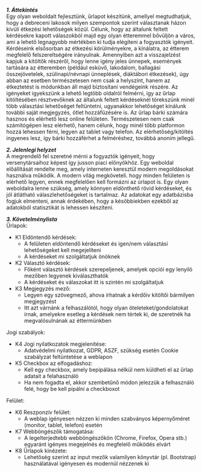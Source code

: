 ***1. Áttekintés***<br>
Egy olyan weboldalt fejlesztünk, űrlapot készítünk, amellyel megtudhatjuk, hogy a debreceni lakosok milyen szempontok szerint választanak házon kívüli étkezési lehetőségek közül. Célunk, hogy az általunk feltett kérdésekre kapott válaszokból majd egy olyan étteremmel bővüljön a város, ami a lehető legnagyobb mértékben ki tudja elégíteni a fogyasztók igényeit. Kérdéseink elsősorban az étkezési körülményekre, a kínálatra, az étterem megfelelő felszereltségére irányulnak. Amennyiben azt a visszajelzést kapjuk a kitöltők részéről, hogy lenne igény jeles ünnepek, események tartására az étteremben (például esküvő, lakodalom, ballagási összejövetelek, szülinapi/névnapi ünneplések, diáktábori étkezések), úgy abban az esetben természetesen nem csak a helyszínt, hanem az étkeztetést is módunkban áll majd biztosítani vendégeink részére. Az igényeket igyekszünk a lehető legtöbb oldalról felmérni, így az űrlap kitöltésében résztvevőknek az általunk feltett kérdéseknél törekszünk minél több választási lehetőséget feltüntetni, ugyanakkor lehetőséget kínálunk további saját megjegyzés, ötlet hozzáfűzésére is. Az űrlap bárki számára hasznos és elérhető lesz online felületen. Természetesen nem csak számítógépen lesz elérhető, hanem célunk, hogy minél több platformon hozzá lehessen férni, legyen az tablet vagy telefon. Az elérhetőség/kitöltés ingyenes lesz, így bárki hozzáférhet a felméréshez, továbbá anonim jellegű.

***2. Jelenlegi helyzet***<br>
A megrendelő fel szeretné mérni a fogyaztók igényeit, hogy versenytársaihoz képest így jusson piaci előnyökhöz. Egy weboldal előállítását rendelte meg, amely interneten keresztül modern megoldásokat használva működik. A modern világ megköveteli. hogy minden felületen is elérhető legyen, ennek megfelelően kell formázni az úrlapot is. Egy olyan weboldalra lenne szükség, amely könnyen eldönthető rövid kérdéseket, és jól átlátható válaszlehetőségeket is tartalmaz. Az adatokat egy adatbázisba fogjuk elmenteni, annak érdekében, hogy a későbbiekben ezekből az adatokból statisztikát is lehessen készíteni.

***3. Követelménylista***<br>
Űrlapok:
- K1 Eldöntendő kérdések:
  - A felületen eldöntendő kérdéseket és igen/nem választási lehetőségeket kell megejelíteni
  - A kérdéseket mi szolgáltatjuk önöknek
- K2 Választó kérdések:
  - Főként választó kérdések szerepeljenek, amelyek opciói egy lenyiló mezőben legyenek kiválaszthatók
  - A kérdéseket és válaszokat itt is szintén mi szolgáltatjuk
- K3 Megjegyzés mező:
  - Legyen egy szövegmező, ahova írhatnak a kérdőív kitöltői bármilyen megjegyzést
  - Itt azt várnánk a felhaszálótól, hogy olyan öteleteket/gondolatokat írnak, amelyekre esetleg a kérdések nem tértek ki, de szeretnék ha megvalósulnának az éttermünkben

Jogi szabályok:
- K4 Jogi nyilatkozatok megjelenítése:
  - Adatvédelmi nyilatkozat, GDPR, ASZF, szükség esetén Cookie szabályzat feltüntetése a weblapon
- K5 Checkbox az elfogadáshoz:
  - Kell egy checkbox, amely bepipálása nélkül nem küldheti el az űrlap adatait a felahasználó
  - Ha nem fogadta el, akkor szembetűnő módon jelezzük a felhasználó felé, hogy be kell pipálni a checkboxot

Felület:
- K6 Reszponzív felület:
  - A weblap igényesen nézzen ki minden szabványos képernyőméret (monitor, tablet, telefon) esetén
- K7 Webböngészők támogatása:
  - A legelterjedtebb webböngészőkön (Chrome, Firefox, Opera stb.) egyaránt igényes megejelnés és megfelelő működés elvárt
- K8 Űrlapok kinézete:
  - Lehetőség szerint az input mezők valamilyen könyvtár (pl. Bootstrap) használatával igényesen és modernül nézzenek ki